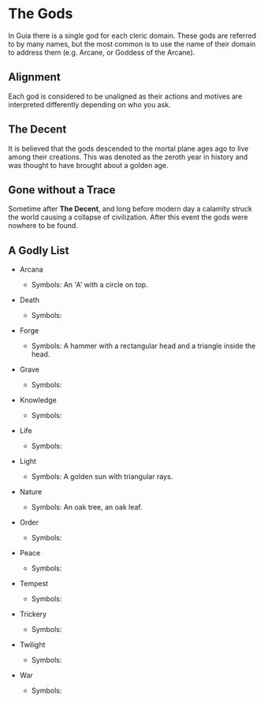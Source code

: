 # The Gods
In Guia there is a single god for each cleric domain. These gods are referred to by many names, but the most common is to use the name of their domain to address them (e.g. Arcane, or Goddess of the Arcane). 

## Alignment
Each god is considered to be unaligned as their actions and motives are interpreted differently depending on who you ask.

## The Decent
It is believed that the gods descended to the mortal plane ages ago to live among their creations. This was denoted as the zeroth year in history and was thought to have brought about a golden age.

## Gone without a Trace
Sometime after **The Decent**, and long before modern day a calamity struck the world causing a collapse of civilization. After this event the gods were nowhere to be found.

## A Godly List
- Arcana
	- Symbols: An 'A' with a circle on top.

- Death
	- Symbols:

- Forge
	- Symbols: A hammer with a rectangular head and a triangle inside the head.

- Grave
	- Symbols:

- Knowledge
	- Symbols:

- Life
	- Symbols:

- Light
	- Symbols: A golden sun with triangular rays.

- Nature
	- Symbols: An oak tree, an oak leaf.

- Order
	- Symbols:

- Peace
	- Symbols:

- Tempest
	- Symbols:

- Trickery
	- Symbols:

- Twilight
	- Symbols:

- War
	- Symbols:
